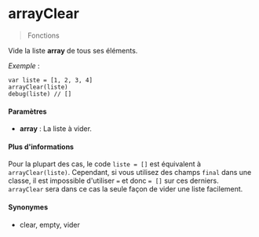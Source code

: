 # arrayClear
> Fonctions

Vide la liste **array** de tous ses éléments.

*Exemple* :
```
var liste = [1, 2, 3, 4]
arrayClear(liste)
debug(liste) // []
```

#### Paramètres

- **array** : La liste à vider.

#### Plus d'informations

Pour la plupart des cas, le code `liste = []` est équivalent à `arrayClear(liste)`. Cependant, si vous utilisez des champs `final` dans une classe, il est impossible d'utiliser `=` et donc `= []` sur ces derniers. `arrayClear` sera dans ce cas la seule façon de vider une liste facilement.

#### Synonymes

- clear, empty, vider